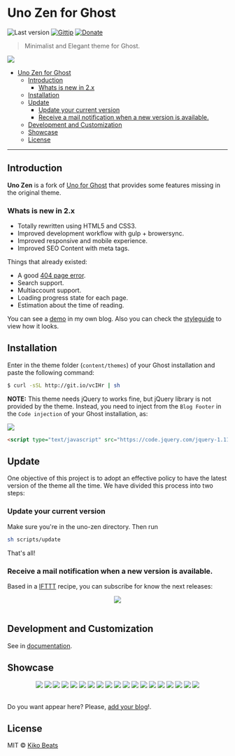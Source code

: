 # Uno Zen for Ghost

![Last version](https://img.shields.io/github/tag/Kikobeats/uno-zen.svg?style=flat-square)
[![Gittip](https://img.shields.io/badge/Ghost-0.7.x-brightgreen.svg?style=flat-square)]()
[![Donate](https://img.shields.io/badge/donate-paypal-blue.svg?style=flat-square)](https://paypal.me/kikobeats)

> Minimalist and Elegant theme for Ghost.

[<img src="http://i.imgur.com/LCSB4Ca.jpg">](http://kikobeats.com)

- [Uno Zen for Ghost](#uno-zen-for-ghost)
  * [Introduction](#introduction)
    + [Whats is new in 2.x](#whats-is-new-in-2x)
  * [Installation](#installation)
  * [Update](#update)
    + [Update your current version](#update-your-current-version)
    + [Receive a mail notification when a new version is available.](#receive-a-mail-notification-when-a-new-version-is-available)
  * [Development and Customization](#development-and-customization)
  * [Showcase](#showcase)
  * [License](#license)

---

## Introduction

**Uno Zen** is a fork of [Uno for Ghost](https://github.com/daleanthony/Uno) that provides some features missing in the original theme.

### Whats is new in 2.x

- Totally rewritten using HTML5 and CSS3.
- Improved development workflow with gulp + browersync.
- Improved responsive and mobile experience.
- Improved SEO Content with meta tags.

Things that already existed:

- A good [404 page error](http://kikobeats.com/404).
- Search support.
- Multiaccount support.
- Loading progress state for each page.
- Estimation about the time of reading.

You can see a [demo](http://kikobeats.com) in my own blog. Also you can check the [styleguide](http://kikobeats.com/styleguide) to view how it looks.

## Installation

Enter in the theme folder (`content/themes`) of your Ghost installation and paste the following command:

```bash
$ curl -sSL http://git.io/vcIHr | sh
```

**NOTE:** This theme needs jQuery to works fine, but jQuery library is not provided by the theme. Instead, you need to inject from the `Blog Footer` in the `Code injection` of your Ghost installation, as:

![](https://camo.githubusercontent.com/f600498109f9b8e7d15fadd28b51c75b1f585d0f/687474703a2f2f692e696d6775722e636f6d2f4b365a595933752e706e67)

```html
<script type="text/javascript" src="https://code.jquery.com/jquery-1.11.3.min.js"></script>
```

## Update

One objective of this project is to adopt an effective policy to have the latest version of the theme all the time. We have divided this process into two steps:


### Update your current version

Make sure you're in the uno-zen directory. Then run

```bash
sh scripts/update
```

That's all!

### Receive a mail notification when a new version is available.

Based in a [IFTTT](https://ifttt.com/recipes) recipe, you can subscribe for know the next releases:

<div align="center">
<a target="blank" href="https://ifttt.com/recipes/330382-uno-zen-new-release-send-me-an-email"><img src="http://i.imgur.com/sbl8YiZ.png"></a>
</br>
</br>
</div>

## Development and Customization

See in [documentation](https://github.com/Kikobeats/uno-zen/blob/master/DOCUMENTATION.md).

## Showcase

<div align="center">
<a target="blank" href="http://kikobeats.com"><img src="http://i.imgur.com/crE8jt2.png"></a>
<a target="blank" href="http://www.evilsocket.net"><img src="http://i.imgur.com/qanAbQf.png"></a>
<a target="blank" href="http://pupboss.com"><img src="http://i.imgur.com/0AeVKgB.png"></a>
<a target="blank" href="http://www.flaviocorpa.com"><img src="http://i.imgur.com/1ESq2xs.png" /></a>
<a target="blank" href="http://morris.guru"><img src="http://i.imgur.com/s9oimfG.png" /></a>
<a target="blank" href="https://www.mooash.me"><img src="http://i.imgur.com/Ojmkuvw.png" /></a>
<a target="blank" href="http://jahlom.com"><img src="http://i.imgur.com/qwgQ9Ay.png" /></a>
<a target="blank" href="http://adrianperez.org"><img src="http://i.imgur.com/XlNFWWA.png" /></a>
<a target="blank" href="http://www.bradenericson.com"><img src="http://i.imgur.com/8wz0LKN.png" /></a>
<a target="blank" href="https://blog.h4t0n.com"><img src="http://i.imgur.com/GPWzqnG.png" /></a>
<a target="blank" href="https://www.guovz.com"><img src="http://i.imgur.com/62TktSa.jpg" /></a>
<a target="blank" href="http://robinz.in"><img src="http://i.imgur.com/qDAbrch.jpg" /></a>
<a target="blank" href="http://www.iayon.com"><img src="http://i.imgur.com/vzZXfkf.png" /></a>
<a target="blank" href="http://gln.me"><img src="http://i.imgur.com/v7N4hvi.png" /></a>
<a target="blank" href="http://biercoff.com"><img src="http://i.imgur.com/goS3pE3.jpg" /></a>
<a target="blank" href="https://randy.sesser.me"><img src="http://i.imgur.com/9hacUJc.jpg" /></a>
<a target="blank" href="http://dan.maharry.me.uk"><img src="http://i.imgur.com/gAeS9jQ.jpg" /></a>
<a target="blank" href="https://ishcha.com"><img src="http://i.imgur.com/u9PGLZj.jpg" /></a>
<a target="blank" href="http://maptime.io/milan/"><img src="http://i.imgur.com/hd9tpzq.jpg" /></a>
</br>
</br>
</div>

Do you want appear here? Please, [add your blog](https://github.com/Kikobeats/uno-zen/issues/new?title=Add%20my%20blog%20into%20showcase&body=The%20URL%20of%20my%20blog%20is:%20)!.

## License

MIT © [Kiko Beats](kikobeats.com)
